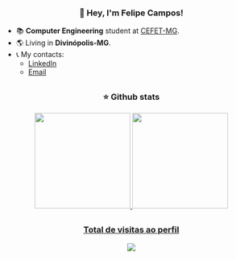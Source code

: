 <h3 align="center"> 👤 Hey, I'm Felipe Campos! </h3>

<ul>
  <li>📚 <strong>Computer Engineering</strong> student at <a href="https://www.cefetmg.br">CEFET-MG</a>.</li>
  <li>🌎 Living in <strong>Divinópolis-MG</strong>.</li>
<!--   <li>🖥️ Currently studying technologies for <strong>web development front-end</strong>.</li> -->
  <li>
    📞 My contacts:
    <ul>
      <li><a href="https://www.linkedin.com/in/fco3lho" target="_blank">LinkedIn</a></li>
      <li><a href="mailto:felipecampos50123@gmail.com" target="_blank">Email</a></li>
    </ul>
  </li>
</ul>

##
<h3 align="center">⭐ Github stats</h3>

<div align="center">
  <a href="https://github.com/fco3lho">
  <img height="190em" src="https://github-readme-stats.vercel.app/api/top-langs/?username=fco3lho&layout=compact&langs_count=7&theme=prussian&hide_border=true"/>
  <img height="190em" src="https://github-readme-stats.vercel.app/api?username=fco3lho&show_icons=true&include_all_commits=true&theme=prussian&hide_border=true"
</div>

##
<div>
  <h3 align="center">Total de visitas ao perfil</h3>
  <p align="center"> 
   <img alingn="center" src="https://profile-counter.glitch.me/fco3lho/count.svg" />
 </p>
</div>
